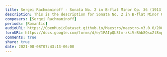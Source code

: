 ```yaml
---
title: Sergei Rachmaninoff - Sonata No. 2 in B-flat Minor Op. 36 (1913) (3)
description: This is the description for Sonata No. 2 in B-flat Minor Op. 36 (1913) by Sergei Rachmaninoff
composers: [Sergei Rachmaninoff]
periods: [Romantic]
audioURL: https://OpenMusicDataset.github.io/Maestro/maestro-v3.0.0/2009/MIDI-Unprocessed_14_R1_2009_06-08_ORIG_MID--AUDIO_14_R1_2009_14_R1_2009_08_WAV.midi
formURL: https://docs.google.com/forms/d/e/1FAIpQLSfm-zkiVrBhb8QsxZl8np5RfYYTNyxG57bXHbxFO8dbjODJOw/viewform
comments: true
share: true
date: 2021-08-08T07:43:13-06:00
---
```

